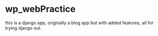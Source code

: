 # wp_webPractice
this is a django app, originally a blog app but with added features, all for trying django out.
